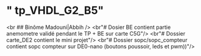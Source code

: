 # " tp_VHDL_G2_B5"


<br ## Binôme Madouni|Abbih />
<br"# Dosier BE contient partie anemometre validé pendant le TP + BE sur carte C5G"/>
<br"# Dossier carte_DE2 contient le mini projet"/>
<br"# Dossier sopc/sopc_compteur contient sopc compteur sur DE0-nano (boutons poussoir, leds et pwm))"/>
